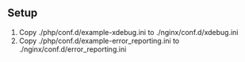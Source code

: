 ## Setup
1. Copy ./php/conf.d/example-xdebug.ini to ./nginx/conf.d/xdebug.ini
2. Copy ./php/conf.d/example-error_reporting.ini to ./nginx/conf.d/error_reporting.ini
